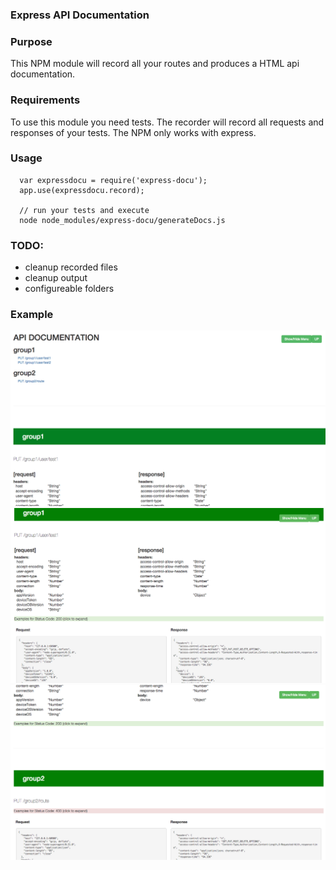 ### Express API Documentation


### Purpose

This NPM module will record all your routes and produces a HTML api documentation.


### Requirements

To use this module you need tests. The recorder will record all requests and responses of your tests.
The NPM only works with express.


### Usage

```
  var expressdocu = require('express-docu');
  app.use(expressdocu.record);
  
  // run your tests and execute
  node node_modules/express-docu/generateDocs.js
```

### TODO:
- cleanup recorded files
- cleanup output
- configureable folders


### Example
![](images/1.png)
![](images/2.png)
![](images/3.png)
